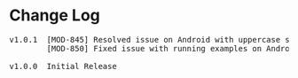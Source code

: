# Change Log
<pre>
v1.0.1  [MOD-845] Resolved issue on Android with uppercase scheme
        [MOD-850] Fixed issue with running examples on Android tablet

v1.0.0	Initial Release
